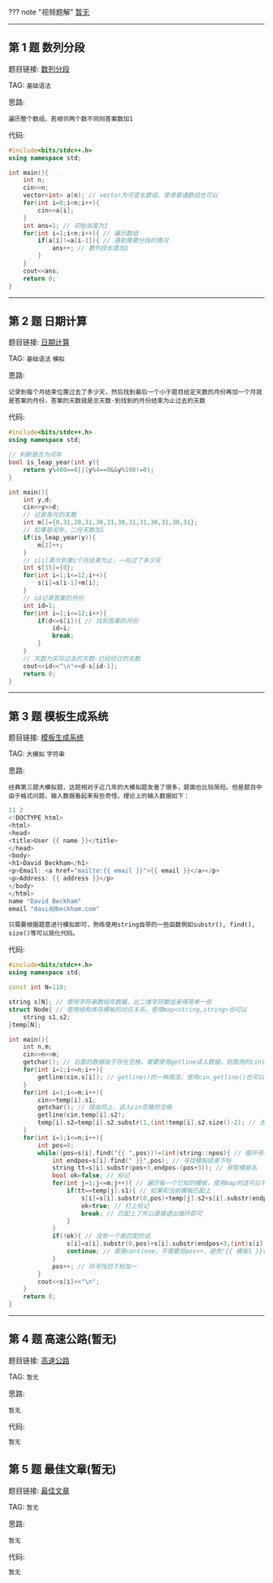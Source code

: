 ??? note "视频题解"
    [暂无]()

---

## 第 1 题 数列分段

题目链接: [数列分段](http://118.190.20.162/view.page?gpid=T32)

TAG: `基础语法`

思路:

`遍历整个数组，若相邻两个数不同则答案数加1`

代码:

```cpp linenums="1"
#include<bits/stdc++.h>
using namespace std;

int main(){
    int n;
    cin>>n;
    vector<int> a(n); // vector为可变长数组，使用普通数组也可以
    for(int i=0;i<n;i++){
        cin>>a[i];
    }
    int ans=1; // 初始长度为1
    for(int i=1;i<n;i++){ // 遍历数组
        if(a[i]!=a[i-1]){ // 遇到需要分段的情况
            ans++; // 数列段长度加1
        }
    }
    cout<<ans;
    return 0;
}
```

---

## 第 2 题 日期计算

题目链接: [日期计算](http://118.190.20.162/view.page?gpid=T31)

TAG: `基础语法` `模拟`

思路:

`记录到每个月结束位置过去了多少天，然后找到最后一个小于题目给定天数的月份再加一个月就是答案的月份，答案的天数就是总天数-到找到的月份结束为止过去的天数`

代码:

```cpp linenums="1"
#include<bits/stdc++.h>
using namespace std;

// 判断是否为闰年
bool is_leap_year(int y){
    return y%400==0||(y%4==0&&y%100!=0);
}

int main(){
    int y,d;
    cin>>y>>d;
    // 记录各月的天数
    int m[]={0,31,28,31,30,31,30,31,31,30,31,30,31};
    // 如果是闰年，二月天数加1
    if(is_leap_year(y)){
        m[2]++;
    }
    // s[i]表示到第i个月结束为止，一共过了多少天
    int s[15]={0};
    for(int i=1;i<=12;i++){
        s[i]=s[i-1]+m[i];
    }
    // id记录答案的月份
    int id=1;
    for(int i=1;i<=12;i++){
        if(d<=s[i]){ // 找到答案的月份
            id=i;
            break;
        }
    }
    // 天数为实际过去的天数-已经经过的天数
    cout<<id<<"\n"<<d-s[id-1];
    return 0;
}
```

---

## 第 3 题 模板生成系统

题目链接: [模板生成系统](http://118.190.20.162/view.page?gpid=T30)

TAG: `大模拟` `字符串`

思路:

`经典第三题大模拟题，这题相对于近几年的大模拟题友善了很多，题面也比较简短。但是题目中由于格式问题，输入数据看起来有些奇怪，理论上的输入数据如下：`

```cpp linenums="1"
11 2
<!DOCTYPE html>
<html>
<head>
<title>User {{ name }}</title>
</head>
<body>
<h1>David Beckham</h1>
<p>Email: <a href="mailto:{{ email }}">{{ email }}</a></p>
<p>Address: {{ address }}</p>
</body>
</html>
name "David Beckham"
email "david@beckham.com"
```

`只需要根据题意进行模拟即可，熟练使用string自带的一些函数例如substr(), find(), size()等可以简化代码。`

代码:

```cpp linenums="1"
#include<bits/stdc++.h>
using namespace std;

const int N=110;

string s[N]; // 使用字符串数组存数据，比二维字符数组来得简单一些
struct Node{ // 使用结构体存模板的对应关系，使用map<string,string>也可以
    string s1,s2;
}temp[N];

int main(){
    int n,m;
    cin>>n>>m;
    getchar(); // 后面的数据由于存在空格，需要使用getline读入数据，前面用的cin读入，会忽略空格和换行，因此这里需要使用getchar()读入上一行cin读入时忽略的换行符
    for(int i=1;i<=n;i++){
        getline(cin,s[i]); // getline()的一种用法，使用cin.getline()也可以
    }
    for(int i=1;i<=m;i++){
        cin>>temp[i].s1;
        getchar(); // 理由同上，读入cin忽略的空格
        getline(cin,temp[i].s2);
        temp[i].s2=temp[i].s2.substr(1,(int)temp[i].s2.size()-2); // 去除模板首尾的""
    }
    for(int i=1;i<=n;i++){
        int pos=0;
        while((pos=s[i].find("{{ ",pos))!=(int)string::npos){ // 循环寻找可替换的模板开始下标
            int endpos=s[i].find(" }}",pos); // 寻找模板结束下标
            string tt=s[i].substr(pos+3,endpos-(pos+3)); // 获取模板名
            bool ok=false; // 标记
            for(int j=1;j<=m;j++){ // 遍历每一个已知的模板，使用map的话可以不需要循环
                if(tt==temp[j].s1){ // 如果和当前模板匹配上
                    s[i]=s[i].substr(0,pos)+temp[j].s2+s[i].substr(endpos+3,(int)s[i].size()-(endpos+3)); // 替换
                    ok=true; // 打上标记
                    break; // 匹配上了所以直接退出循环即可
                }
            }
            if(!ok){ // 没有一个能匹配的话
                s[i]=s[i].substr(0,pos)+s[i].substr(endpos+3,(int)s[i].size()-(endpos+3));
                continue; // 直接continue，不需要将pos++，避免"{{ 模板1 }}{{ 模板2 }}"这种情况。但官网的数据没有这种情况，不写也能过，很离谱
            }
            pos++; // 将寻找的下标加一
        }
        cout<<s[i]<<"\n";
    }
    return 0;
}
```

---

## 第 4 题 高速公路(暂无)

题目链接: [高速公路](http://118.190.20.162/view.page?gpid=T29)

TAG: `暂无`

思路:

`暂无`

代码:

```cpp linenums="1"
暂无
```

## 第 5 题 最佳文章(暂无)

题目链接: [最佳文章](http://118.190.20.162/view.page?gpid=T28)

TAG: `暂无`

思路:

`暂无`

代码:

```cpp linenums="1"
暂无
```
